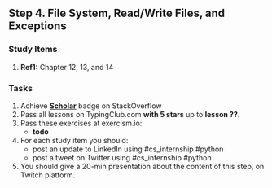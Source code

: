 ## Step 4. File System, Read/Write Files, and Exceptions

### Study Items
  1. **Ref1:** Chapter 12, 13, and 14

### Tasks

 1. Achieve [**Scholar**](https://stackoverflow.com/help/badges/10/scholar) badge on StackOverflow
 2. Pass all lessons on TypingClub.com **with 5 stars** up to **lesson ??**.
 3. Pass these exercises at exercism.io:
    - **todo**
 4. For each study item you should:  
     - post an update to LinkedIn using #cs_internship #python  
     - post a tweet on Twitter using #cs_internship #python
 5. You should give a 20-min presentation about the content of this step, on Twitch platform.
